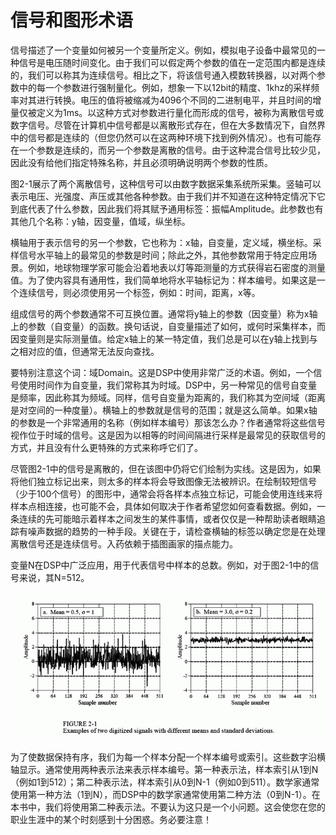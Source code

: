 # 信号和图形术语

信号描述了一个变量如何被另一个变量所定义。例如，模拟电子设备中最常见的一种信号是电压随时间变化。由于我们可以假定两个参数的值在一定范围内都是连续的，我们可以称其为连续信号。相比之下，将该信号通入模数转换器，以对两个参数中的每一个参数进行强制量化。例如，想象一下以12bit的精度、1khz的采样频率对其进行转换。电压的值将被缩减为4096个不同的二进制电平，并且时间的增量仅被定义为1ms。以这种方式对参数进行量化而形成的信号，被称为离散信号或数字信号。尽管在计算机中信号都是以离散形式存在，但在大多数情况下，自然界中的信号都是连续的（但您仍然可以在这两种环境下找到例外情况）。也有可能存在一个参数是连续的，而另一个参数是离散的信号。由于这种混合信号比较少见，因此没有给他们指定特殊名称，并且必须明确说明两个参数的性质。

图2-1展示了两个离散信号，这种信号可以由数字数据采集系统所采集。竖轴可以表示电压、光强度、声压或其他各种参数。由于我们并不知道在这种特定情况下它到底代表了什么参数，因此我们将其赋予通用标签：振幅Amplitude。此参数也有其他几个名称：y轴，因变量，值域，纵坐标。

横轴用于表示信号的另一个参数，它也称为：x轴，自变量，定义域，横坐标。采样信号水平轴上的最常见的参数是时间；除此之外，其他参数常用于特定应用场景。例如，地球物理学家可能会沿着地表以灯等距测量的方式获得岩石密度的测量值。为了使内容具有通用性，我们简单地将水平轴标记为：样本编号。如果这是一个连续信号，则必须使用另一个标签，例如：时间，距离，x等。

组成信号的两个参数通常不可互换位置。通常将y轴上的参数（因变量）称为x轴上的参数（自变量）的函数。换句话说，自变量描述了如何，或何时采集样本，而因变量则是实际测量值。给定x轴上的某一特定值，我们总是可以在y轴上找到与之相对应的值，但通常无法反向查找。

要特别注意这个词：域Domain。这是DSP中使用非常广泛的术语。例如，一个信号使用时间作为自变量，我们常称其为时域。DSP中，另一种常见的信号自变量是频率，因此称其为频域。同样，信号自变量为距离的，我们称其为空间域（距离是对空间的一种度量）。横轴上的参数就是信号的范围；就是这么简单。如果x轴的参数是一个非常通用的名称（例如样本编号）那该怎么办？作者通常将这些信号视作位于时域的信号。这是因为以相等的时间间隔进行采样是最常见的获取信号的方式，并且没有什么更特殊的方式来称呼它们了。

尽管图2-1中的信号是离散的，但在该图中仍将它们绘制为实线。这是因为，如果将他们独立标记出来，则太多的样本将会导致图像无法被辨识。在绘制较短信号（少于100个信号）的图形中，通常会将各样本点独立标记，可能会使用连线来将样本点相连接，也可能不会，具体如何取决于作者希望您如何查看数据。例如，一条连续的先可能暗示着样本之间发生的某件事情，或者仅仅是一种帮助读者眼睛追踪有噪声数据的趋势的一种手段。关键在于，请检查横轴的标签以确定您是在处理离散信号还是连续信号。入药依赖于插图画家的描点能力。

变量N在DSP中广泛应用，用于代表信号中样本的总数。例如，对于图2-1中的信号来说，其N=512。

![](../.gitbook/assets/f_2_1.gif)

为了使数据保持有序，我们为每一个样本分配一个样本编号或索引。这些数字沿横轴显示。通常使用两种表示法来表示样本编号。第一种表示法，样本索引从1到N（例如1到512）；第二种表示法，样本索引从0到N-1（例如0到511）。数学家通常使用第一种方法（1到N），而DSP中的数学家通常使用第二种方法（0到N-1）。在本书中，我们将使用第二种表示法。不要认为这只是一个小问题。这会使您在您的职业生涯中的某个时刻感到十分困惑。务必要注意！

